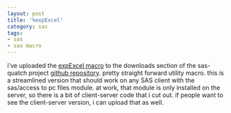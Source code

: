 ```yaml
---
layout: post
title: '%expExcel'
category: sas
tags:
- sas
- sas macro
---
```


i’ve uploaded the [expExcel macro](https://github.com/rkoopmann/sas-quatch/blob/master/google-code-files/expexcel.sas) to the downloads section of the sas-quatch project [github repository](https://github.com/rkoopmann/sas-quatch). pretty straight forward utility macro. this is a streamlined version that should work on any SAS client with the sas/access to pc files module. at work, that module is only installed on the server, so there is a bit of client-server code that i cut out. if people want to see the client-server version, i can upload that as well.
